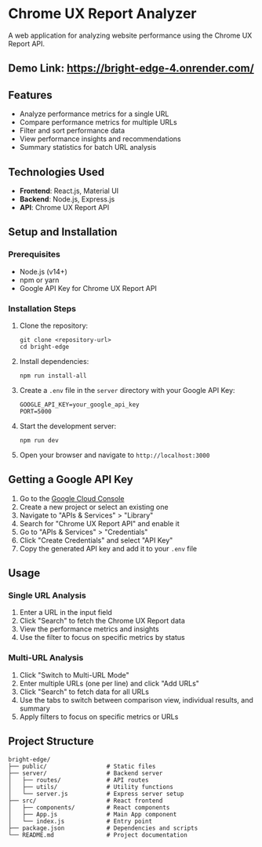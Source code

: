 # Chrome UX Report Analyzer

A web application for analyzing website performance using the Chrome UX Report API.

## Demo Link: https://bright-edge-4.onrender.com/
## Features

- Analyze performance metrics for a single URL
- Compare performance metrics for multiple URLs
- Filter and sort performance data
- View performance insights and recommendations
- Summary statistics for batch URL analysis

## Technologies Used

- **Frontend**: React.js, Material UI
- **Backend**: Node.js, Express.js
- **API**: Chrome UX Report API

## Setup and Installation

### Prerequisites

- Node.js (v14+)
- npm or yarn
- Google API Key for Chrome UX Report API

### Installation Steps

1. Clone the repository:
   ```
   git clone <repository-url>
   cd bright-edge
   ```

2. Install dependencies:
   ```
   npm run install-all
   ```

3. Create a `.env` file in the `server` directory with your Google API Key:
   ```
   GOOGLE_API_KEY=your_google_api_key
   PORT=5000
   ```

4. Start the development server:
   ```
   npm run dev
   ```

5. Open your browser and navigate to `http://localhost:3000`

## Getting a Google API Key

1. Go to the [Google Cloud Console](https://console.cloud.google.com/)
2. Create a new project or select an existing one
3. Navigate to "APIs & Services" > "Library"
4. Search for "Chrome UX Report API" and enable it
5. Go to "APIs & Services" > "Credentials"
6. Click "Create Credentials" and select "API Key"
7. Copy the generated API key and add it to your `.env` file

## Usage

### Single URL Analysis

1. Enter a URL in the input field
2. Click "Search" to fetch the Chrome UX Report data
3. View the performance metrics and insights
4. Use the filter to focus on specific metrics by status

### Multi-URL Analysis

1. Click "Switch to Multi-URL Mode"
2. Enter multiple URLs (one per line) and click "Add URLs"
3. Click "Search" to fetch data for all URLs
4. Use the tabs to switch between comparison view, individual results, and summary
5. Apply filters to focus on specific metrics or URLs

## Project Structure

```
bright-edge/
├── public/                 # Static files
├── server/                 # Backend server
│   ├── routes/             # API routes
│   ├── utils/              # Utility functions
│   └── server.js           # Express server setup
├── src/                    # React frontend
│   ├── components/         # React components
│   ├── App.js              # Main App component
│   └── index.js            # Entry point
├── package.json            # Dependencies and scripts
└── README.md               # Project documentation
```
